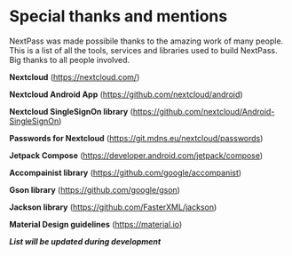 # Special thanks and mentions

NextPass was made possibile thanks to the amazing work of many people. This is a list of all the tools, services and libraries used to build NextPass. Big thanks to all people involved.

**Nextcloud** (https://nextcloud.com/)

**Nextcloud Android App** (https://github.com/nextcloud/android)

**Nextcloud SingleSignOn library** (https://github.com/nextcloud/Android-SingleSignOn)

**Passwords for Nextcloud** (https://git.mdns.eu/nextcloud/passwords)

**Jetpack Compose** (https://developer.android.com/jetpack/compose)

**Accompainist library** (https://github.com/google/accompanist)

**Gson library** (https://github.com/google/gson)

**Jackson library** (https://github.com/FasterXML/jackson)

**Material Design guidelines** (https://material.io)


***List will be updated during development***
